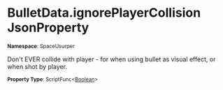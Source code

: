 # BulletData.ignorePlayerCollision JsonProperty

<small>**Namespace**: SpaceUsurper</small>

Don't EVER collide with player - for when using bullet as visual effect, or when shot by player.

<small>**Property Type**: ScriptFunc&lt;[Boolean](https://docs.microsoft.com/en-us/dotnet/api/system.boolean?view=netframework-4.5)&gt;</small>

